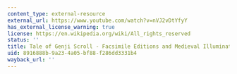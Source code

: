 ```yaml
---
content_type: external-resource
external_url: https://www.youtube.com/watch?v=nVJ2vDtYfyY
has_external_license_warning: true
license: https://en.wikipedia.org/wiki/All_rights_reserved
status: ''
title: Tale of Genji Scroll - Facsimile Editions and Medieval Illuminated Manuscripts
uid: 8916888b-9a23-4a05-bf88-f286dd3331b4
wayback_url: ''
---
```


